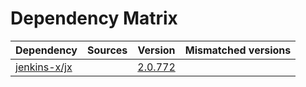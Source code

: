 # Dependency Matrix

Dependency | Sources | Version | Mismatched versions
---------- | ------- | ------- | -------------------
[jenkins-x/jx](https://github.com/jenkins-x/jx.git) |  | [2.0.772](https://github.com/jenkins-x/jx/releases/tag/v2.0.772) | 

